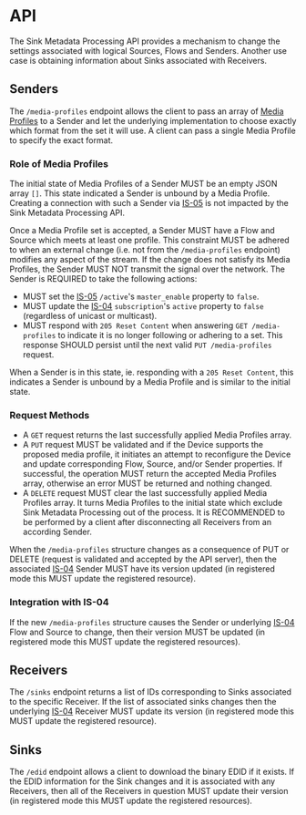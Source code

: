 # API

The Sink Metadata Processing API provides a mechanism to change the settings associated with logical Sources, Flows and Senders. Another use case is obtaining information about Sinks associated with Receivers.

## Senders

The `/media-profiles` endpoint allows the client to pass an array of [Media Profiles](1.0.%20Overview.md#media-profile) to a Sender and let the underlying implementation to choose exactly which format from the set it will use. A client can pass a single Media Profile to specify the exact format.

### Role of Media Profiles

The initial state of Media Profiles of a Sender MUST be an empty JSON array `[]`. This state indicated a Sender is unbound by a Media Profile. Creating a connection with such a Sender via [IS-05][IS-05] is not impacted by the Sink Metadata Processing API.

Once a Media Profile set is accepted, a Sender MUST have a Flow and Source which meets at least one profile. This constraint MUST be adhered to when an external change (i.e. not from the `/media-profiles` endpoint) modifies any aspect of the stream. If the change does not satisfy its Media Profiles, the Sender MUST NOT transmit the signal over the network. The Sender is REQUIRED to take the following actions:

- MUST set the [IS-05][IS-05] `/active`'s `master_enable` property to `false`.
- MUST update the [IS-04][IS-04] `subscription`'s `active` property to `false` (regardless of unicast or multicast).
- MUST respond with `205 Reset Content` when answering `GET /media-profiles` to indicate it is no longer following or adhering to a set. This response SHOULD persist until the next valid `PUT /media-profiles` request.

When a Sender is in this state, ie. responding with a `205 Reset Content`, this indicates a Sender is unbound by a Media Profile and is similar to the initial state.

### Request Methods

- A `GET` request returns the last successfully applied Media Profiles array.
- A `PUT` request MUST be validated and if the Device supports the proposed media profile, it initiates an attempt to reconfigure the Device and update corresponding Flow, Source, and/or Sender properties. If successful, the operation MUST return the accepted Media Profiles array, otherwise an error MUST be returned and nothing changed.
- A `DELETE` request MUST clear the last successfully applied Media Profiles array. It turns Media Profiles to the initial state which exclude Sink Metadata Processing out of the process. It is RECOMMENDED to be performed by a client after disconnecting all Receivers from an according Sender.

When the `/media-profiles` structure changes as a consequence of PUT or DELETE (request is validated and accepted by the API server), then the associated [IS-04][IS-04] Sender MUST have its version updated (in registered mode this MUST update the registered resource).

### Integration with IS-04

If the new `/media-profiles` structure causes the Sender or underlying [IS-04][IS-04] Flow and Source to change, then their version MUST be updated (in registered mode this MUST update the registered resources).

## Receivers

The `/sinks` endpoint returns a list of IDs corresponding to Sinks associated to the specific Receiver. If the list of associated sinks changes then the underlying [IS-04][IS-04] Receiver MUST update its version (in registered mode this MUST update the registered resource).

## Sinks

The `/edid` endpoint allows a client to download the binary EDID if it exists. If the EDID information for the Sink changes and it is associated with any Receivers, then all of the Receivers in question MUST update their version (in registered mode this MUST update the registered resources).

[IS-04]: https://specs.amwa.tv/is-04/
[IS-05]: https://specs.amwa.tv/is-05/
